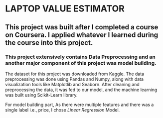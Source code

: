 # LAPTOP VALUE ESTIMATOR

## This project was built after I completed a course on Coursera. I applied whatever I learned during the course into this project. 

### This project extensively contains Data Preprocessing and an another major component of this project was model building.

The dataset for this project was downloaded from Kaggle. The data preprocessing was done using Pandas and Numpy, along with data visualization tools like Matplotlib and Seaborn. After cleaning and preprocessing the data, it was fed to our model, and the machine learning was built using Scikit-Learn library.

For model building part, 
As there were multiple features and there was a single label i.e., price, I chose  *Linear Regression* Model.


